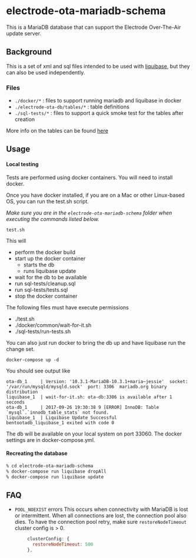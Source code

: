 # electrode-ota-mariadb-schema
This is a MariaDB database that can support the Electrode Over-The-Air update server.

## Background
This is a set of xml and sql files intended to be used with [liquibase](http://www.liquibase.org/index.html), but they can also be used independently.

### Files
- ```./docker/*``` : files to support running mariadb and liquibase in docker
- ```./electrode-ota-db/tables/*``` : table definitions
- ```./sql-tests/*``` : files to support a quick smoke test for the tables after creation

More info on the tables can be found [here](tables.md)

## Usage

#### Local testing

Tests are performed using docker containers.  You will need to install docker.

Once you have docker installed, if you are on a Mac or other Linux-based OS, you can run the test.sh script.

*Make sure you are in the `electrode-ota-mariadb-schema` folder when executing the commands listed below.*

```
test.sh
```

This will
- perform the docker build
- start up the docker container
  - starts the db
  - runs liquibase update
- wait for the db to be available
- run sql-tests/cleanup.sql
- run sql-tests/tests.sql
- stop the docker container

The following files must have execute permissions
- ./test.sh
- ./docker/common/wait-for-it.sh
- ./sql-tests/run-tests.sh

You can also just run docker to bring the db up and have liquibase run the change set.

```
docker-compose up -d
```

You should see output like

```
ota-db_1     | Version: '10.3.1-MariaDB-10.3.1+maria~jessie'  socket: '/var/run/mysqld/mysqld.sock'  port: 3306  mariadb.org binary distribution
liquibase_1  | wait-for-it.sh: ota-db:3306 is available after 1 seconds
ota-db_1     | 2017-09-26 19:30:38 9 [ERROR] InnoDB: Table `mysql`.`innodb_table_stats` not found.
liquibase_1  | Liquibase Update Successful
bentootadb_liquibase_1 exited with code 0
```

The db will be available on your local system on port 33060.  The docker settings are in docker-compose.yml.

#### Recreating the database
```sh
% cd electrode-ota-mariadb-schema
% docker-compose run liquibase dropAll
% docker-compose run liquibase update
```

## FAQ
- `POOL_NOEXIST` errors
This occurs when connectivity with MariaDB is lost or intermittent.  When all connections are lost, the connection pool also dies.  To have the connection pool retry, make sure `restoreNodeTimeout` cluster config is > 0.
```js
        clusterConfig: {
          restoreNodeTimeout: 500
        },
```
